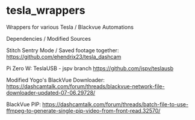 # tesla_wrappers
Wrappers for various Tesla / Blackvue Automations

Dependencies / Modified Sources

Stitch Sentry Mode / Saved footage together:
https://github.com/ehendrix23/tesla_dashcam

Pi Zero W: TeslaUSB - jspv branch
https://github.com/jspv/teslausb

Modified Yogo's BlackVue Downloader:
https://dashcamtalk.com/forum/threads/blackvue-network-file-downloader-updated-07-06.29728/

BlackVue PIP:
https://dashcamtalk.com/forum/threads/batch-file-to-use-ffmpeg-to-generate-single-pip-video-from-front-read.32570/
